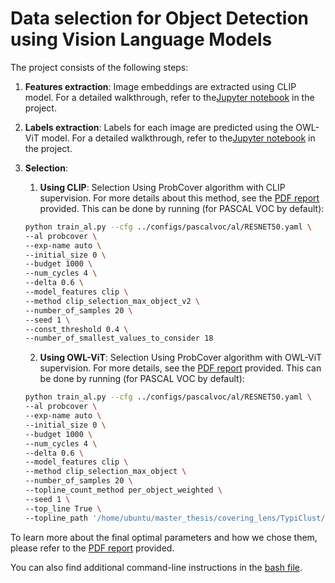 # Data selection for Object Detection using Vision Language Models

The project consists of the following steps:

1. **Features extraction**: Image embeddings are extracted using CLIP model. For a detailed walkthrough, refer to the[Jupyter notebook](deep-al/features_extraction/CLIP/CLIP_embeddings_pascalvoc.ipynb) in the project.
2. **Labels extraction**: Labels for each image are predicted using the OWL-ViT model. For a detailed walkthrough, refer to the[Jupyter notebook](topline_csv/OWL-ViT.ipynb) in the project.
3. **Selection**: 
    1. **Using CLIP**: Selection Using ProbCover algorithm with CLIP supervision. For more details about this method, see the [PDF report](Master_thesis_Report.pdf) provided.
    This can be done by running (for PASCAL VOC by default):
    ```sh
    python train_al.py --cfg ../configs/pascalvoc/al/RESNET50.yaml \
    --al probcover \
    --exp-name auto \
    --initial_size 0 \
    --budget 1000 \
    --num_cycles 4 \
    --delta 0.6 \
    --model_features clip \
    --method clip_selection_max_object_v2 \
    --number_of_samples 20 \
    --seed 1 \
    --const_threshold 0.4 \
    --number_of_smallest_values_to_consider 18
    ```
    
    2. **Using OWL-ViT**: Selection Using ProbCover algorithm with OWL-ViT supervision. For more details, see the [PDF report](Master_thesis_Report.pdf) provided.
    This can be done by running (for PASCAL VOC by default):
    ```sh
    python train_al.py --cfg ../configs/pascalvoc/al/RESNET50.yaml \
    --al probcover \
    --exp-name auto \
    --initial_size 0 \
    --budget 1000 \
    --num_cycles 4 \
    --delta 0.6 \
    --model_features clip \
    --method clip_selection_max_object \
    --number_of_samples 20 \
    --topline_count_method per_object_weighted \
    --seed 1 \
    --top_line True \
    --topline_path '/home/ubuntu/master_thesis/covering_lens/TypiClust/topline_csv/zero_shot_model_th_0.3.csv' 
    ```
To learn more about the final optimal parameters and how we chose them, please refer to the [PDF report](Master_thesis_Report.pdf) provided.

You can also find additional command-line instructions in the [bash file](deep-al/tools/run_AL.sh).
